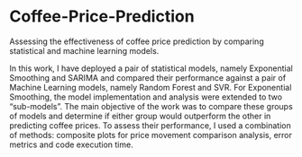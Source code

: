 # Coffee-Price-Prediction
Assessing the effectiveness of coffee price prediction by comparing statistical and machine learning models.

In this work, I have deployed a pair of statistical models, namely Exponential Smoothing
and SARIMA and compared their performance against a pair of Machine Learning
models, namely Random Forest and SVR. For Exponential Smoothing, the model implementation
and analysis were extended to two “sub-models”. The main objective of
the work was to compare these groups of models and determine if either group would
outperform the other in predicting coffee prices. To assess their performance, I used a
combination of methods: composite plots for price movement comparison analysis, error
metrics and code execution time.
